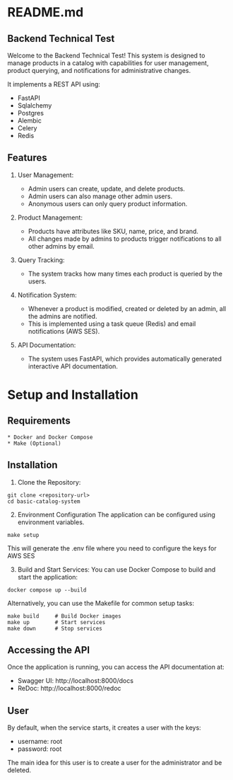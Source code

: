 # README.md
## Backend Technical Test
Welcome to the Backend Technical Test! This system is designed to manage products in a catalog with capabilities for user management, product querying, and notifications for administrative changes.

It implements a REST API using:
* FastAPI
* Sqlalchemy
* Postgres
* Alembic
* Celery
* Redis

## Features
1. User Management:
    * Admin users can create, update, and delete products.
    * Admin users can also manage other admin users.
    * Anonymous users can only query product information.

2. Product Management:
    * Products have attributes like SKU, name, price, and brand.
    * All changes made by admins to products trigger notifications to all other admins by email.

3. Query Tracking:
    * The system tracks how many times each product is queried by the users.

4. Notification System:
    * Whenever a product is modified, created or deleted by an admin, all the admins are notified.
    * This is implemented using a task queue (Redis) and email notifications (AWS SES).

5. API Documentation:
    * The system uses FastAPI, which provides automatically generated interactive API documentation.

# Setup and Installation
## Requirements
    * Docker and Docker Compose
    * Make (Optional)

## Installation
1. Clone the Repository:
```console
git clone <repository-url>
cd basic-catalog-system
```

2. Environment Configuration
The application can be configured using environment variables.
```console
make setup
```
This will generate the .env file where you need to configure the keys for AWS SES

3. Build and Start Services:
You can use Docker Compose to build and start the application:
```console
docker compose up --build
```

Alternatively, you can use the Makefile for common setup tasks:
```console
make build     # Build Docker images
make up        # Start services
make down      # Stop services
```

## Accessing the API

Once the application is running, you can access the API documentation at:

* Swagger UI: http://localhost:8000/docs
* ReDoc: http://localhost:8000/redoc

## User

By default, when the service starts, it creates a user with the keys:
* username: root
* password: root

The main idea for this user is to create a user for the administrator and be deleted.
